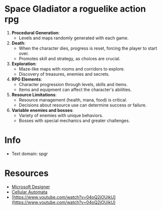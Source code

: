 # Space Gladiator a roguelike action rpg

1. **Procedural Generation**:
   - Levels and maps randomly generated with each game.
2. **Death**:
   - When the character dies, progress is reset, forcing the player to start over.
   - Promotes skill and strategy, as choices are crucial.
3. **Exploration**:
   - Maze-like maps with rooms and corridors to explore.
   - Discovery of treasures, enemies and secrets.
4. **RPG Elements**:
   - Character progression through levels, skills and items.
   - Items and equipment can affect the character's abilities.
5. **Resource Limitations**:
   - Resource management (health, mana, food) is critical.
   - Decisions about resource use can determine success or failure.
6. **Variable enemies and bosses**:
   - Variety of enemies with unique behaviors.
   - Bosses with special mechanics and greater challenges.

# Info

- Text domain: spgr

# Resources

- [Microsoft Designer](https://designer.microsoft.com/image-creator)
- [Cellular Automata](https://excaliburjs.com/blog/Cellular%20Automata/)
- [https://www.youtube.com/watch?v=04oQ2jOUjkU](https://www.youtube.com/watch?v=04oQ2jOUjkU)
